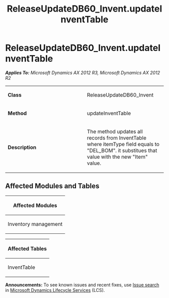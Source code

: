 ﻿---
title: ReleaseUpdateDB60_Invent.updateInventTable
TOCTitle: ReleaseUpdateDB60_Invent.updateInventTable
ms:assetid: 5ff5e2af-6320-0163-9f54-ede01dbd8e84
ms:mtpsurl: https://msdn.microsoft.com/en-us/library/JJ719060(v=AX.60)
ms:contentKeyID: 49708600
ms.date: 05/18/2015
mtps_version: v=AX.60
---

# ReleaseUpdateDB60\_Invent.updateInventTable 


_**Applies To:** Microsoft Dynamics AX 2012 R3, Microsoft Dynamics AX 2012 R2_

<table>
<colgroup>
<col style="width: 50%" />
<col style="width: 50%" />
</colgroup>
<tbody>
<tr class="odd">
<td><p><strong>Class</strong></p></td>
<td><p>ReleaseUpdateDB60_Invent</p></td>
</tr>
<tr class="even">
<td><p><strong>Method</strong></p></td>
<td><p>updateInventTable</p></td>
</tr>
<tr class="odd">
<td><p><strong>Description</strong></p></td>
<td><p>The method updates all records from InventTable where itemType field equals to &quot;DEL_BOM&quot;. it substitues that value with the new &quot;Item&quot; value.</p></td>
</tr>
</tbody>
</table>


## Affected Modules and Tables

<table>
<colgroup>
<col style="width: 100%" />
</colgroup>
<thead>
<tr class="header">
<th><p>Affected Modules</p></th>
</tr>
</thead>
<tbody>
<tr class="odd">
<td><p>Inventory management</p></td>
</tr>
</tbody>
</table>


<table>
<colgroup>
<col style="width: 100%" />
</colgroup>
<thead>
<tr class="header">
<th><p>Affected Tables</p></th>
</tr>
</thead>
<tbody>
<tr class="odd">
<td><p>InventTable</p></td>
</tr>
</tbody>
</table>

  
**Announcements:** To see known issues and recent fixes, use [Issue search](http://go.microsoft.com/fwlink/?linkid=389258) in [Microsoft Dynamics Lifecycle Services](http://go.microsoft.com/fwlink/?linkid=306505) (LCS).

